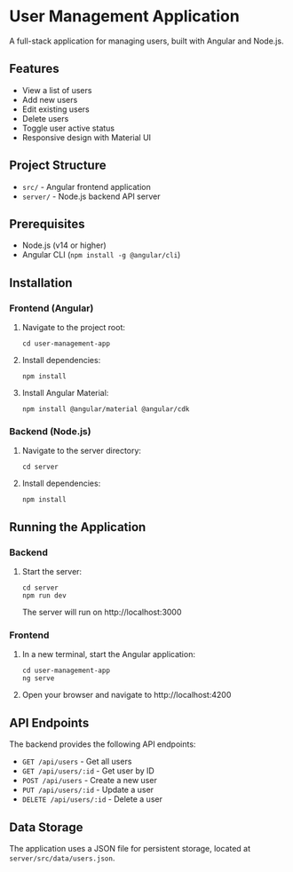 # User Management Application

A full-stack application for managing users, built with Angular and Node.js.

## Features

- View a list of users
- Add new users
- Edit existing users
- Delete users
- Toggle user active status
- Responsive design with Material UI

## Project Structure

- `src/` - Angular frontend application
- `server/` - Node.js backend API server

## Prerequisites

- Node.js (v14 or higher)
- Angular CLI (`npm install -g @angular/cli`)

## Installation

### Frontend (Angular)

1. Navigate to the project root:
   ```
   cd user-management-app
   ```

2. Install dependencies:
   ```
   npm install
   ```

3. Install Angular Material:
   ```
   npm install @angular/material @angular/cdk
   ```

### Backend (Node.js)

1. Navigate to the server directory:
   ```
   cd server
   ```

2. Install dependencies:
   ```
   npm install
   ```

## Running the Application

### Backend

1. Start the server:
   ```
   cd server
   npm run dev
   ```

   The server will run on http://localhost:3000

### Frontend

1. In a new terminal, start the Angular application:
   ```
   cd user-management-app
   ng serve
   ```

2. Open your browser and navigate to http://localhost:4200

## API Endpoints

The backend provides the following API endpoints:

- `GET /api/users` - Get all users
- `GET /api/users/:id` - Get user by ID
- `POST /api/users` - Create a new user
- `PUT /api/users/:id` - Update a user
- `DELETE /api/users/:id` - Delete a user

## Data Storage

The application uses a JSON file for persistent storage, located at `server/src/data/users.json`.

